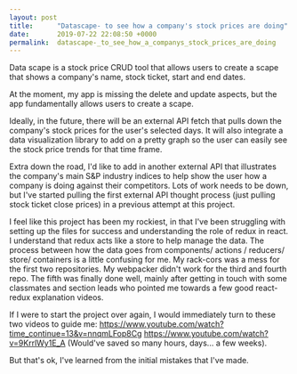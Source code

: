 ```yaml
---
layout: post
title:      "Datascape- to see how a company's stock prices are doing"
date:       2019-07-22 22:08:50 +0000
permalink:  datascape-_to_see_how_a_companys_stock_prices_are_doing
---
```



Data scape is a stock price CRUD tool that allows users to create a scape that shows a company's name, stock ticket, start and end dates.

At the moment, my app is missing the delete and update aspects, but the app fundamentally allows users to create a scape. 

Ideally, in the future, there will be an external API fetch that pulls down the company's stock prices for the user's selected days. It will also integrate a data visualization library to add on a pretty graph so the user can easily see the stock price trends for that time frame. 

Extra down the road, I'd like to add in another external API that illustrates the company's main S&P industry indices to help show the user how a company is doing against their competitors. Lots of work needs to be down, but I've started pulling the first external API thought process (just pulling stock ticket close prices) in a previous attempt at this project. 


I feel like this project has been my rockiest, in that I've been struggling with setting up the files for success and understanding the role of redux in react. I understand that redux acts like a store to help manage the data. The process between how the data goes from components/ actions / reducers/ store/ containers is a little confusing for me. My rack-cors was a mess for the first two repositories. My webpacker didn't work for the third and fourth repo. The fifth was finally done well, mainly after getting in touch with some classmates and section leads who pointed me towards a few good react-redux explanation videos. 

If I were to start the project over again, I would immediately turn to these two videos to guide me: 
https://www.youtube.com/watch?time_continue=13&v=nnqmLFop8Cg
https://www.youtube.com/watch?v=9KrrlWy1E_A
(Would've saved so many hours, days... a few weeks). 

But that's ok, I've learned from the initial mistakes that I've made. 
